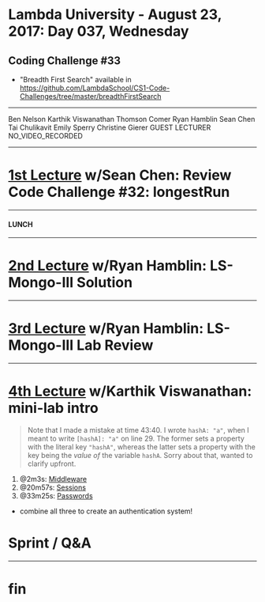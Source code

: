# Lambda University - August 23, 2017: Day 037, Wednesday
## Coding Challenge #33
- "Breadth First Search" available in https://github.com/LambdaSchool/CS1-Code-Challenges/tree/master/breadthFirstSearch
***
Ben Nelson
Karthik Viswanathan
Thomson Comer
Ryan Hamblin
Sean Chen
Tai Chulikavit
Emily Sperry
Christine Gierer
GUEST LECTURER
NO_VIDEO_RECORDED
***
# [1st Lecture](https://youtu.be/zOhzTE6XtYE) w/Sean Chen: Review Code Challenge #32: longestRun

***
#### LUNCH
***
# [2nd Lecture](VIDEO_RECORDED_NOT_POSTED) w/Ryan Hamblin: LS-Mongo-III Solution
***
# [3rd Lecture](VIDEO_RECORDED_NOT_POSTED) w/Ryan Hamblin: LS-Mongo-III Lab Review
***
# [4th Lecture](https://youtu.be/lcTNZXJVwd4) w/Karthik Viswanathan: mini-lab intro
> Note that I made a mistake at time 43:40. I wrote `hashA: "a"`, when I meant to write `[hashA]: "a"` on line 29. The former sets a property  with the literal key `"hashA"`, whereas the latter sets a property with the key being the *value of* the variable `hashA`. Sorry about that, wanted to clarify upfront.
1. @2m3s: [Middleware](https://youtu.be/lcTNZXJVwd4?t=2m3s)
2. @20m57s: [Sessions](https://youtu.be/lcTNZXJVwd4?t=20m57s)
3. @33m25s: [Passwords](https://youtu.be/lcTNZXJVwd4?t=33m25s)

- combine all three to create an authentication system!

# Sprint / Q&A
***
# fin

